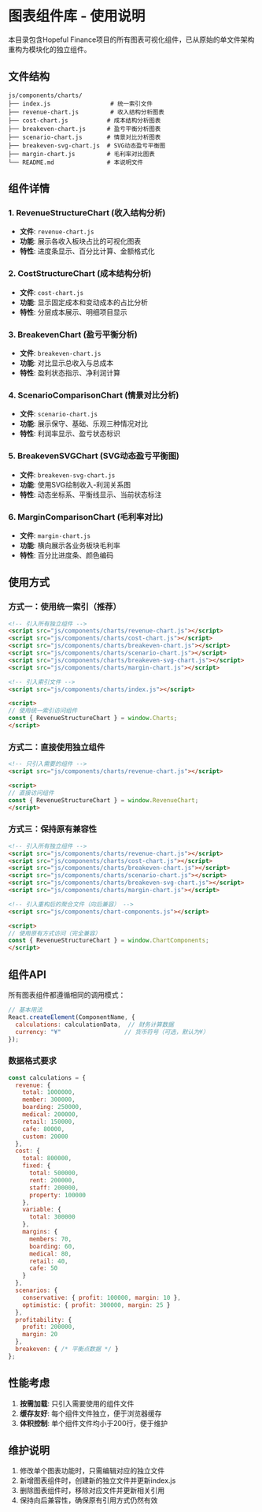 # 图表组件库 - 使用说明

本目录包含Hopeful Finance项目的所有图表可视化组件，已从原始的单文件架构重构为模块化的独立组件。

## 文件结构

```
js/components/charts/
├── index.js                 # 统一索引文件
├── revenue-chart.js         # 收入结构分析图表
├── cost-chart.js           # 成本结构分析图表  
├── breakeven-chart.js      # 盈亏平衡分析图表
├── scenario-chart.js       # 情景对比分析图表
├── breakeven-svg-chart.js  # SVG动态盈亏平衡图
├── margin-chart.js         # 毛利率对比图表
└── README.md               # 本说明文件
```

## 组件详情

### 1. RevenueStructureChart (收入结构分析)
- **文件**: `revenue-chart.js` 
- **功能**: 展示各收入板块占比的可视化图表
- **特性**: 进度条显示、百分比计算、金额格式化

### 2. CostStructureChart (成本结构分析)  
- **文件**: `cost-chart.js`
- **功能**: 显示固定成本和变动成本的占比分析
- **特性**: 分层成本展示、明细项目显示

### 3. BreakevenChart (盈亏平衡分析)
- **文件**: `breakeven-chart.js`
- **功能**: 对比显示总收入与总成本
- **特性**: 盈利状态指示、净利润计算

### 4. ScenarioComparisonChart (情景对比分析)
- **文件**: `scenario-chart.js` 
- **功能**: 展示保守、基础、乐观三种情况对比
- **特性**: 利润率显示、盈亏状态标识

### 5. BreakevenSVGChart (SVG动态盈亏平衡图)
- **文件**: `breakeven-svg-chart.js`
- **功能**: 使用SVG绘制收入-利润关系图
- **特性**: 动态坐标系、平衡线显示、当前状态标注

### 6. MarginComparisonChart (毛利率对比)  
- **文件**: `margin-chart.js`
- **功能**: 横向展示各业务板块毛利率
- **特性**: 百分比进度条、颜色编码

## 使用方式

### 方式一：使用统一索引（推荐）

```html
<!-- 引入所有独立组件 -->
<script src="js/components/charts/revenue-chart.js"></script>
<script src="js/components/charts/cost-chart.js"></script>
<script src="js/components/charts/breakeven-chart.js"></script>
<script src="js/components/charts/scenario-chart.js"></script>
<script src="js/components/charts/breakeven-svg-chart.js"></script>
<script src="js/components/charts/margin-chart.js"></script>

<!-- 引入索引文件 -->
<script src="js/components/charts/index.js"></script>

<script>
// 使用统一索引访问组件
const { RevenueStructureChart } = window.Charts;
</script>
```

### 方式二：直接使用独立组件

```html
<!-- 只引入需要的组件 -->
<script src="js/components/charts/revenue-chart.js"></script>

<script>
// 直接访问组件
const { RevenueStructureChart } = window.RevenueChart;
</script>
```

### 方式三：保持原有兼容性

```html
<!-- 引入所有独立组件 -->
<script src="js/components/charts/revenue-chart.js"></script>
<script src="js/components/charts/cost-chart.js"></script>
<script src="js/components/charts/breakeven-chart.js"></script>
<script src="js/components/charts/scenario-chart.js"></script>
<script src="js/components/charts/breakeven-svg-chart.js"></script>
<script src="js/components/charts/margin-chart.js"></script>

<!-- 引入重构后的聚合文件（向后兼容） -->
<script src="js/components/chart-components.js"></script>

<script>
// 使用原有方式访问（完全兼容）
const { RevenueStructureChart } = window.ChartComponents;
</script>
```

## 组件API

所有图表组件都遵循相同的调用模式：

```javascript
// 基本用法
React.createElement(ComponentName, {
  calculations: calculationData,  // 财务计算数据
  currency: "¥"                  // 货币符号（可选，默认为¥）
});
```

### 数据格式要求

```javascript
const calculations = {
  revenue: {
    total: 1000000,
    member: 300000,
    boarding: 250000,
    medical: 200000,
    retail: 150000,
    cafe: 80000,
    custom: 20000
  },
  cost: {
    total: 800000,
    fixed: {
      total: 500000,
      rent: 200000,
      staff: 200000,
      property: 100000
    },
    variable: {
      total: 300000
    },
    margins: {
      members: 70,
      boarding: 60,
      medical: 80,
      retail: 40,
      cafe: 50
    }
  },
  scenarios: {
    conservative: { profit: 100000, margin: 10 },
    optimistic: { profit: 300000, margin: 25 }
  },
  profitability: {
    profit: 200000,
    margin: 20
  },
  breakeven: { /* 平衡点数据 */ }
};
```

## 性能考虑

1. **按需加载**: 只引入需要使用的组件文件
2. **缓存友好**: 每个组件文件独立，便于浏览器缓存
3. **体积控制**: 单个组件文件均小于200行，便于维护

## 维护说明

1. 修改单个图表功能时，只需编辑对应的独立文件
2. 新增图表组件时，创建新的独立文件并更新index.js
3. 删除图表组件时，移除对应文件并更新相关引用
4. 保持向后兼容性，确保原有引用方式仍然有效